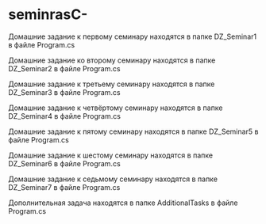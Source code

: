 # seminrasC-
Домашние задание к первому семинару находятся в папке DZ_Seminar1 в файле Program.cs  

Домашние задание ко второму семинару находятся в папке DZ_Seminar2 в файле Program.cs

Домашние задание к третьему семинару находятся в папке DZ_Seminar3 в файле Program.cs

Домашние задание к четвёртому семинару находятся в папке DZ_Seminar4 в файле Program.cs

Домашние задание к пятому семинару находятся в папке DZ_Seminar5 в файле Program.cs

Домашние задание к шестому семинару находятся в папке DZ_Seminar6 в файле Program.cs

Домашние задание к седьмому семинару находятся в папке DZ_Seminar7 в файле Program.cs

Дополнительная задача находятся в папке AdditionalTasks в файле Program.cs
